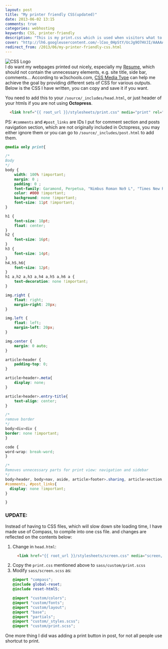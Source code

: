 ```yaml
---
layout: post
title: "My printer friendly CSS(updated)"
date: 2013-06-02 13:15
comments: true
categories: webhosting
keywords: CSS, printer-friendly
description: "This is my print.css which is used when visitors what to print pages."
cover: "http://lh6.googleusercontent.com/-lCoo_0HpStY/UcJg9O7HVJI/AAAAAAAABXA/HicEQ0DGzuI/s800/css-logo.jpg"
redirect_from: /2013/06/my-printer-friendly-css.html
---
```

![CSS Logo](http://lh6.googleusercontent.com/-lCoo_0HpStY/UcJg9O7HVJI/AAAAAAAABXA/HicEQ0DGzuI/s800/css-logo.jpg)  
I do want my webpages printed out nicely, especially my [Resume](/resume), which should not contain the unnecessary elements, e.g. site title, side bar, comments... According to w3schools.com, [CSS Media Type](http://www.w3schools.com/css/css_mediatypes.asp) can help me achieve the goal by providing different sets of CSS for various outputs.
Below is the CSS I have written, you can copy and save it if you want. 
<!--more-->
You need to add this to your `/source/_includes/head.html`, or just header of your htmls if you are not using **Octopress**.  

```html
  <link href="{{ root_url }}/stylesheets/print.css" media="print" rel="stylesheet" type="text/css">
```
PS: `#comments` and `#post_links` are IDs I put for comment section and posts navigation section, which are not originally included in Octopress, you may either ignore them or you can go to `/source/_includes/post.html` to add them.

```css
@media only print{

/*
Body
*/
body {
	width: 100% !important;
	margin: 0 ;
	padding: 0 ;
	font-family: Garamond, Perpetua, "Nimbus Roman No9 L", "Times New Roman", serif;
	color: #000 !important;
	background: none !important;
	font-size: 11pt !important;
}

h1 {
	font-size: 18pt;
	float: center;
}
h2 {
	font-size: 16pt;
}
h3 {
	font-size: 14pt;
}
h4,h5,h6{
	font-size: 12pt;
}
h1 a,h2 a,h3 a,h4 a,h5 a,h6 a {
	text-decoration: none !important;
}

img.right {
	float: right;
	margin-right: 20px;
}

img.left {
	float: left;
	margin-left: 20px;
}

img.center {
	margin: 0 auto;
}

article>header {
	padding-top: 0;
}

article>header>.meta{
	display: none;
}

article>header>.entry-title{
	text-align: center;
}

/*
remove border
*/
body>div>div {
border: none !important;
}

code {
word-wrap: break-word;
}

/*
Removes unnecessary parts for print view: navigation and sidebar
*/
body>header, body>nav, aside, article>footer>.sharing, article>section,
#comments, #post_links{
  display: none !important;
}

}
```

### UPDATE:  
Instead of having to CSS files, which will slow down site loading time, I have made use of Compass, to compile into one css file. and changes are reflected on the contents below:
1.	Change in `head.html`:  
    ```html
      <link href="{{ root_url }}/stylesheets/screen.css" media="screen, projection, print" rel="stylesheet" type="text/css">
    ```
1.	Copy the `print.css` mentioned above to `sass/custom/print.scss`  
1.	Modify `sass/screen.scss` as:  
    ```scss
    @import "compass";
    @include global-reset;
    @include reset-html5;

    @import "custom/colors";
    @import "custom/fonts";
    @import "custom/layout";
    @import "base";
    @import "partials";
    @import "custom/_styles.scss";
    @import "custom/print.scss";
    ```  
One more thing I did was adding a print button in post, for not all people use shortcut to print.